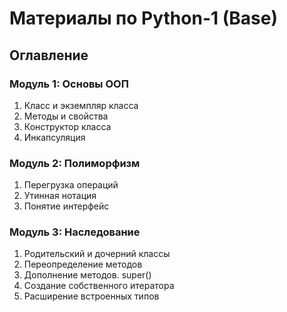# Материалы по Python-1 (Base)

## Оглавление

### Модуль 1: Основы ООП
1. Класс и экземпляр класса
1. Методы и свойства
1. Конструктор класса
1. Инкапсуляция

### Модуль 2: Полиморфизм
1. Перегрузка операций
1. Утинная нотация
1. Понятие интерфейс

### Модуль 3: Наследование
1. Родительский и дочерний классы
1. Переопределение методов
1. Дополнение методов. super()
1. Создание собственного итератора
1. Расширение встроенных типов